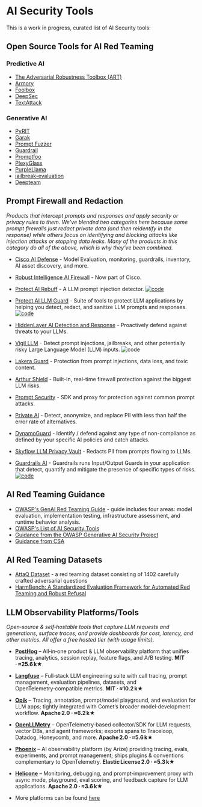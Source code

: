 # AI Security Tools

This is a work in progress, curated list of AI Security tools:

## Open Source Tools for AI Red Teaming

### Predictive AI
- [The Adversarial Robustness Toolbox (ART)](https://github.com/Trusted-AI/adversarial-robustness-toolbox)
- [Armory](https://github.com/twosixlabs/armory)
- [Foolbox](https://github.com/bethgelab/foolbox)
- [DeepSec](https://github.com/ryderling/DEEPSEC)
- [TextAttack](https://github.com/QData/TextAttack)

### Generative AI
- [PyRIT](https://github.com/Azure/PyRIT)
- [Garak](https://github.com/NVIDIA/garak)
- [Prompt Fuzzer](https://github.com/prompt-security/ps-fuzz)
- [Guardrail](https://github.com/guardrails-ai/guardrails)
- [Promptfoo](https://github.com/promptfoo/promptfoo)
- [PlexyGlass](https://github.com/safellama/plexiglass)
-  [PurpleLlama](https://github.com/facebookresearch/PurpleLlama)
-  [jailbreak-evaluation](https://github.com/controllability/jailbreak-evaluation)
- [Deepteam](https://github.com/confident-ai/deepteam)

## Prompt Firewall and Redaction

_Products that intercept prompts and responses and apply security or privacy rules to them. We've blended two categories here because some prompt firewalls just redact private data (and then reidentify in the response) while others focus on identifying and blocking attacks like injection attacks or stopping data leaks. Many of the products in this category do all of the above, which is why they've been combined._

- [Cisco AI Defense](https://www.cisco.com/site/us/en/products/security/ai-defense/index.html) - Model Evaluation, monitoring, guardrails, inventory, AI asset discovery, and more.
- [Robust Intelligence AI Firewall](https://www.robustintelligence.com/) - Now part of Cisco.
- [Protect AI Rebuff](https://playground.rebuff.ai) - A LLM prompt injection detector. [![code](https://img.shields.io/github/license/protectai/rebuff)](https://github.com/protectai/rebuff/)
- [Protect AI LLM Guard](https://protectai.com/llm-guard) - Suite of tools to protect LLM applications by helping you detect, redact, and sanitize LLM prompts and responses. [![code](https://img.shields.io/github/license/protectai/llm-guard)](https://github.com/protectai/llm-guard/)
- [HiddenLayer AI Detection and Response](https://hiddenlayer.com/aidr/) - Proactively defend against threats to your LLMs.

- [Vigil LLM](https://github.com/deadbits/vigil-llm) - Detect prompt injections, jailbreaks, and other potentially risky Large Language Model (LLM) inputs. ![code](https://img.shields.io/github/license/deadbits/vigil-llm)
- [Lakera Guard](https://www.lakera.ai/lakera-guard) - Protection from prompt injections, data loss, and toxic content.
- [Arthur Shield](https://www.arthur.ai/product/shield) - Built-in, real-time firewall protection against the biggest LLM risks.
- [Prompt Security](https://www.prompt.security) - SDK and proxy for protection against common prompt attacks.
- [Private AI](https://www.private-ai.com) - Detect, anonymize, and replace PII with less than half the error rate of alternatives.
- [DynamoGuard](https://dynamo.ai/platform/dynamoguard) - Identify / defend against any type of non-compliance as defined by your specific AI policies and catch attacks.
- [Skyflow LLM Privacy Vault](https://www.skyflow.com/product/llm-privacy-vault) - Redacts PII from prompts flowing to LLMs.
- [Guardrails AI](https://www.guardrailsai.com) - Guardrails runs Input/Output Guards in your application that detect, quantify and mitigate the presence of specific types of risks. [![code](https://img.shields.io/github/license/guardrails-ai/guardrails)](https://github.com/guardrails-ai/guardrails/)

## AI Red Teaming Guidance
- [OWASP's GenAI Red Teaming Guide](https://genaisecurityproject.com/resource/genai-red-teaming-guide/) - guide includes four areas: model evaluation, implementation testing, infrastructure assessment, and runtime behavior analysis.
- [OWASP's List of AI Security Tools](https://owaspai.org/docs/5_testing/#open-source-tools-for-predictive-ai-red-teaming)
- [Guidance from the OWASP Generative AI Security Project](https://genai.owasp.org/initiatives/#ai-redteaming)
- [Guidance from CSA](https://cloudsecurityalliance.org/artifacts/agentic-ai-red-teaming-guide)

## AI Red Teaming Datasets
- [AttaQ Dataset](https://huggingface.co/datasets/ibm/AttaQ) - a red teaming dataset consisting of 1402 carefully crafted adversarial questions
- [HarmBench: A Standardized Evaluation Framework for Automated Red Teaming and Robust Refusal](https://arxiv.org/pdf/2402.04249)


## LLM Observability Platforms/Tools

_Open‑source & self‑hostable tools that capture LLM requests and generations, surface traces, and provide dashboards for cost, latency, and other metrics. All offer a free hosted tier (with usage limits)._

- [**PostHog**](https://github.com/PostHog/posthog) – All‑in‑one product & LLM observability platform that unifies tracing, analytics, session replay, feature flags, and A/B testing. **MIT · ≈25.6 k★**

- [**Langfuse**](https://github.com/langfuse/langfuse) – Full‑stack LLM engineering suite with call tracing, prompt management, evaluation pipelines, datasets, and OpenTelemetry‑compatible metrics. **MIT · ≈10.2 k★**

- [**Opik**](https://github.com/comet-ml/opik) – Tracing, annotation, prompt/model playground, and evaluation for LLM apps; tightly integrated with Comet’s broader model‑development workflow. **Apache 2.0 · ≈6.2 k★**

- [**OpenLLMetry**](https://github.com/traceloop/openllmetry) – OpenTelemetry‑based collector/SDK for LLM requests, vector DBs, and agent frameworks; exports spans to Traceloop, Datadog, Honeycomb, and more. **Apache 2.0 · ≈5.6 k★**

- [**Phoenix**](https://github.com/Arize-ai/phoenix) – AI observability platform (by Arize) providing tracing, evals, experiments, and prompt management; ships plugins & conventions complementary to OpenTelemetry. **Elastic License 2.0 · ≈5.3 k★**

- [**Helicone**](https://github.com/helicone/helicone) – Monitoring, debugging, and prompt‑improvement proxy with async mode, playground, eval scoring, and feedback capture for LLM applications. **Apache 2.0 · ≈3.6 k★**

- More platforms can be found [here](https://docs.litellm.ai/docs/integrations/)
